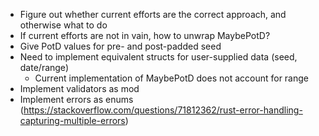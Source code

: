 - Figure out whether current efforts are the correct approach, and otherwise what to do
- If current efforts are not in vain, how to unwrap MaybePotD?
- Give PotD values for pre- and post-padded seed
- Need to implement equivalent structs for user-supplied data (seed, date/range)
    - Current implementation of MaybePotD does not account for range
- Implement validators as mod
- Implement errors as enums (https://stackoverflow.com/questions/71812362/rust-error-handling-capturing-multiple-errors)
